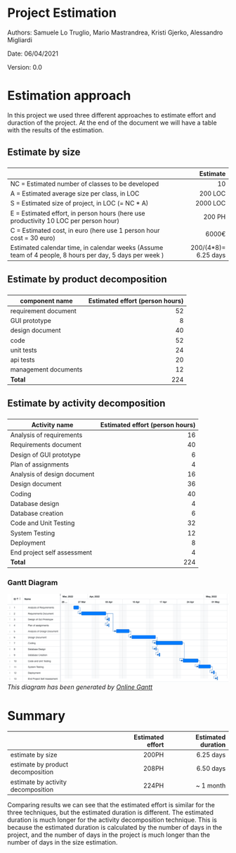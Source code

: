 # Project Estimation  
Authors: Samuele Lo Truglio, Mario Mastrandrea, Kristi Gjerko, Alessandro Migliardi

Date: 06/04/2021

Version: 0.0


# Estimation approach
In this project we used three different approaches to estimate effort and duraction of the project.
At the end of the document we will have a table with the results of the estimation.
## Estimate by size
### 
|                                                                                                         |             Estimate |
| ------------------------------------------------------------------------------------------------------- | -------------------: |
| NC =  Estimated number of classes to be developed                                                       |                   10 |
| A = Estimated average size per class, in LOC                                                            |              200 LOC |
| S = Estimated size of project, in LOC (= NC * A)                                                        |             2000 LOC |
| E = Estimated effort, in person hours (here use productivity 10 LOC per person hour)                    |               200 PH |
| C = Estimated cost, in euro (here use 1 person hour cost = 30 euro)                                     |                6000€ |
| Estimated calendar time, in calendar weeks (Assume team of 4 people, 8 hours per day, 5 days per week ) | 200/(4*8)= 6.25 days |

## Estimate by product decomposition
### 
| component name       | Estimated effort (person hours) |
| -------------------- | ------------------------------: |
| requirement document |                              52 |
| GUI prototype        |                               8 |
| design document      |                              40 |
| code                 |                              52 |
| unit tests           |                              24 |
| api tests            |                              20 |
| management documents |                              12 |
| **Total**            |                             224 |



## Estimate by activity decomposition
### 
| Activity name               | Estimated effort (person hours) |
| --------------------------- | ------------------------------: |
| Analysis of requirements    |                              16 |
| Requirements document       |                              40 |
| Design of GUI prototype     |                               6 |
| Plan of assignments         |                               4 |
| Analysis of design document |                              16 |
| Design document             |                              36 |
| Coding                      |                              40 |
| Database design             |                               4 |
| Database creation           |                               6 |
| Code and Unit Testing       |                              32 |
| System Testing              |                              12 |
| Deployment                  |                               8 |
| End project self assessment |                               4 |
| **Total**                   |                             224 |
### Gantt Diagram
![gantt_diagram](./assets/gantt_diagram_0.png)
*This diagram has been generated by <a href="https://www.onlinegantt.com">Online Gantt</a>*

# Summary

|                                    | Estimated effort | Estimated duration |
| ---------------------------------- | ---------------: | -----------------: |
| estimate by size                   |            200PH |          6.25 days |
| estimate by product decomposition  |            208PH |          6.50 days |
| estimate by activity decomposition |            224PH |          ~ 1 month |

Comparing results we can see that the estimated effort is similar for the three techniques, but the estimated duration is different. The estimated duration is much longer for the activity decomposition technique. This is because the estimated duration is calculated by the number of days in the project, and the number of days in the project is much longer than the number of days in the size estimation. 